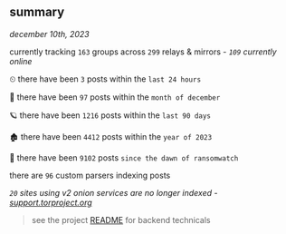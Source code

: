 
## summary
_december 10th, 2023_

currently tracking `163` groups across `299` relays & mirrors - _`109` currently online_

⏲ there have been `3` posts within the `last 24 hours`

🦈 there have been `97` posts within the `month of december`

🪐 there have been `1216` posts within the `last 90 days`

🏚 there have been `4412` posts within the `year of 2023`

🦕 there have been `9102` posts `since the dawn of ransomwatch`

there are `96` custom parsers indexing posts

_`20` sites using v2 onion services are no longer indexed - [support.torproject.org](https://support.torproject.org/onionservices/v2-deprecation/)_

> see the project [README](https://github.com/joshhighet/ransomwatch#ransomwatch--) for backend technicals
